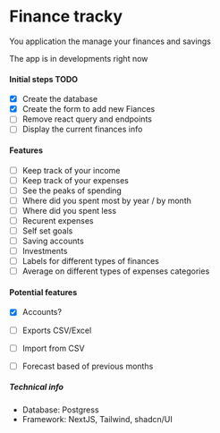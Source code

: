 # Finance tracky

You application the manage your finances and savings


The app is in developments right now

#### Initial steps TODO
- [X] Create the database
- [X] Create the form to add new Fiances
- [ ] Remove react query and endpoints
- [ ] Display the current finances info

#### Features
- [ ] Keep track of your income
- [ ] Keep track of your expenses 
- [ ] See the peaks of spending
- [ ] Where did you spent most by year / by month  
- [ ] Where did you spent less  
- [ ] Recurent expenses
- [ ] Self set goals
- [ ] Saving accounts
- [ ] Investments
- [ ] Labels for different types of finances
- [ ] Average on different types of expenses categories

#### Potential features
- [X] Accounts?
- [ ] Exports CSV/Excel
- [ ] Import from CSV
- [ ] Forecast based of previous months


##### Technical info 
- Database: Postgress
- Framework: NextJS, Tailwind, shadcn/UI


